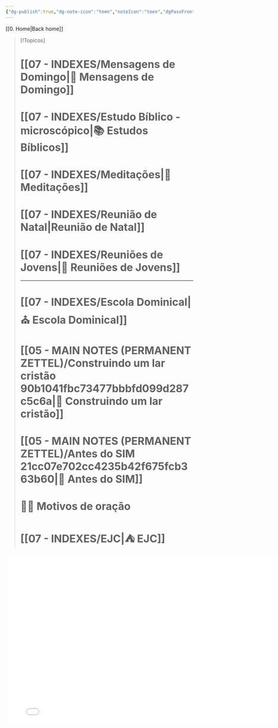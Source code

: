 ```yaml
---
{"dg-publish":true,"dg-note-icon":"teen","noteIcon":"teen","dgPassFrontmatter":true,"permalink":"/00-maps-of-content/mensagens-escritas/","created":"2025-10-15T12:32:49.928+01:00","updated":"2025-10-24T17:07:42.905+01:00"}
---
```


[[0. Home\|Back home]]

> [!Topicos]
> # [[07 - INDEXES/Mensagens de Domingo\|📜 Mensagens de Domingo]]
> # [[07 - INDEXES/Estudo Bíblico - microscópico\|📚 Estudos Bíblicos]]
> # [[07 - INDEXES/Meditações\|📄 Meditações]]
> # [[07 - INDEXES/Reunião de Natal\|Reunião de Natal]]
> # [[07 - INDEXES/Reuniões de Jovens\|👥 Reuniões de Jovens]]
>
> ---
>
> # [[07 - INDEXES/Escola Dominical\|⛪️ Escola Dominical]]
> # [[05 - MAIN NOTES (PERMANENT ZETTEL)/Construindo um lar cristão 90b1041fbc73477bbbfd099d287c5c6a\|🏡 Construindo um lar cristão]]
> # [[05 - MAIN NOTES (PERMANENT ZETTEL)/Antes do SIM 21cc07e702cc4235b42f675fcb363b60\|💍 Antes do SIM]]
> # 🙏🏻 Motivos de oração
> # [[07 - INDEXES/EJC\|⛺️ EJC]]

<iframe src="Attachments/Minha apresentação/index.html" width="800" height="450" frameborder="0" allowfullscreen></iframe>